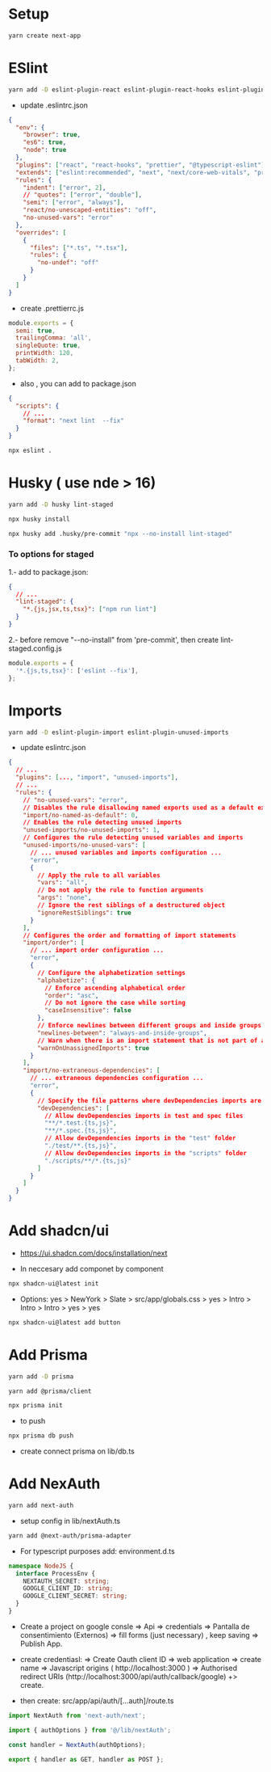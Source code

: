 # Setup

```bash
yarn create next-app
```

# ESlint

```bash
yarn add -D eslint-plugin-react eslint-plugin-react-hooks eslint-plugin-prettier @typescript-eslint/eslint-plugin @typescript-eslint/parser eslint-config-prettier eslint-plugin-next eslint-plugin-jsx-a11y
```

- update .eslintrc.json

```json
{
  "env": {
    "browser": true,
    "es6": true,
    "node": true
  },
  "plugins": ["react", "react-hooks", "prettier", "@typescript-eslint"],
  "extends": ["eslint:recommended", "next", "next/core-web-vitals", "prettier"],
  "rules": {
    "indent": ["error", 2],
    // "quotes": ["error", "double"],
    "semi": ["error", "always"],
    "react/no-unescaped-entities": "off",
    "no-unused-vars": "error"
  },
  "overrides": [
    {
      "files": ["*.ts", "*.tsx"],
      "rules": {
        "no-undef": "off"
      }
    }
  ]
}
```

- create .prettierrc.js

```js
module.exports = {
  semi: true,
  trailingComma: 'all',
  singleQuote: true,
  printWidth: 120,
  tabWidth: 2,
};
```

- also , you can add to package.json

```json
{
  "scripts": {
    // ...
    "format": "next lint  --fix"
  }
}
```

```bash
npx eslint .
```

# Husky ( use nde > 16)

```bash
yarn add -D husky lint-staged
```

```bash
npx husky install
```

```bash
npx husky add .husky/pre-commit "npx --no-install lint-staged"
```

### To options for staged

1.- add to package.json:

```json
{
  // ...
  "lint-staged": {
    "*.{js,jsx,ts,tsx}": ["npm run lint"]
  }
}
```

2.- before remove "--no-install" from 'pre-commit', then create lint-staged.config.js

```js
module.exports = {
  '*.{js,ts,tsx}': ['eslint --fix'],
};
```

# Imports

```bash
yarn add -D eslint-plugin-import eslint-plugin-unused-imports
```

- update eslintrc.json

```json
{
  // ...
  "plugins": [..., "import", "unused-imports"],
  // ...
  "rules": {
    // "no-unused-vars": "error",
    // Disables the rule disallowing named exports used as a default export
    "import/no-named-as-default": 0,
    // Enables the rule detecting unused imports
    "unused-imports/no-unused-imports": 1,
    // Configures the rule detecting unused variables and imports
    "unused-imports/no-unused-vars": [
      // ... unused variables and imports configuration ...
      "error",
      {
        // Apply the rule to all variables
        "vars": "all",
        // Do not apply the rule to function arguments
        "args": "none",
        // Ignore the rest siblings of a destructured object
        "ignoreRestSiblings": true
      }
    ],
    // Configures the order and formatting of import statements
    "import/order": [
      // ... import order configuration ...
      "error",
      {
        // Configure the alphabetization settings
        "alphabetize": {
          // Enforce ascending alphabetical order
          "order": "asc",
          // Do not ignore the case while sorting
          "caseInsensitive": false
        },
        // Enforce newlines between different groups and inside groups of imports
        "newlines-between": "always-and-inside-groups",
        // Warn when there is an import statement that is not part of any group
        "warnOnUnassignedImports": true
      }
    ],
    "import/no-extraneous-dependencies": [
      // ... extraneous dependencies configuration ...
      "error",
      {
        // Specify the file patterns where devDependencies imports are allowed
        "devDependencies": [
          // Allow devDependencies imports in test and spec files
          "**/*.test.{ts,js}",
          "**/*.spec.{ts,js}",
          // Allow devDependencies imports in the "test" folder
          "./test/**.{ts,js}",
          // Allow devDependencies imports in the "scripts" folder
          "./scripts/**/*.{ts,js}"
        ]
      }
    ]
  }
}
```

<!--  -->

# Add shadcn/ui

- https://ui.shadcn.com/docs/installation/next

- In neccesary add componet by component

```bash
npx shadcn-ui@latest init
```

- Options: yes > NewYork > Slate > src/app/globals.css > yes > Intro > Intro > Intro > yes > yes

```bash
npx shadcn-ui@latest add button
```

# Add Prisma

```bash
yarn add -D prisma
```

```bash
yarn add @prisma/client
```

```bash
npx prisma init
```

- to push

```bash
npx prisma db push
```

- create connect prisma on lib/db.ts

<!--  -->

# Add NexAuth

```bash
yarn add next-auth
```

- setup config in lib/nextAuth.ts

```bash
yarn add @next-auth/prisma-adapter
```

- For typescript purposes add: environment.d.ts

```ts
namespace NodeJS {
  interface ProcessEnv {
    NEXTAUTH_SECRET: string;
    GOOGLE_CLIENT_ID: string;
    GOOGLE_CLIENT_SECRET: string;
  }
}
```

- Create a project on google consle
  => Api
  => credentials
  => Pantalla de consentimiento (Externos)
  => fill forms (just necessary) , keep saving
  => Publish App.

- create credentiasl:
  => Create Oauth client ID
  => web application
  => create name
  => Javascript origins ( http://localhost:3000 )
  => Authorised redirect URIs (http://localhost:3000/api/auth/callback/google)
  +> create.

- then create: src/app/api/auth/[...auth]/route.ts

```ts
import NextAuth from 'next-auth/next';

import { authOptions } from '@/lib/nextAuth';

const handler = NextAuth(authOptions);

export { handler as GET, handler as POST };
```
